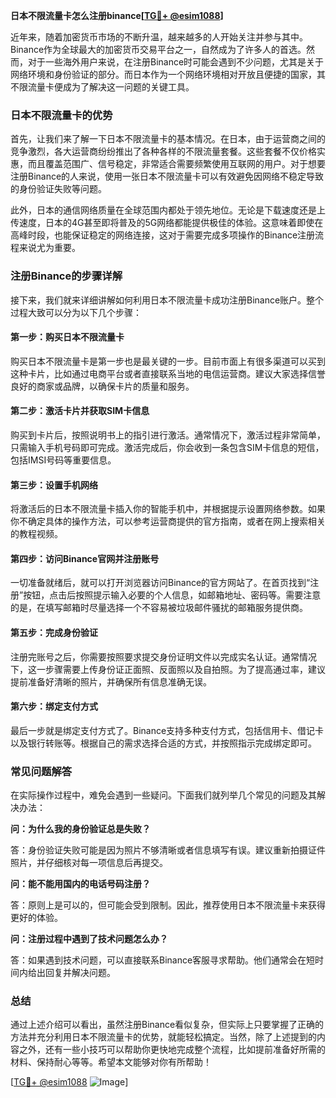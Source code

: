 **日本不限流量卡怎么注册binance[[TG💪+ @esim1088](https://t.me/s/esim1088)]**

近年来，随着加密货币市场的不断升温，越来越多的人开始关注并参与其中。Binance作为全球最大的加密货币交易平台之一，自然成为了许多人的首选。然而，对于一些海外用户来说，在注册Binance时可能会遇到不少问题，尤其是关于网络环境和身份验证的部分。而日本作为一个网络环境相对开放且便捷的国家，其不限流量卡便成为了解决这一问题的关键工具。

### 日本不限流量卡的优势

首先，让我们来了解一下日本不限流量卡的基本情况。在日本，由于运营商之间的竞争激烈，各大运营商纷纷推出了各种各样的不限流量套餐。这些套餐不仅价格实惠，而且覆盖范围广、信号稳定，非常适合需要频繁使用互联网的用户。对于想要注册Binance的人来说，使用一张日本不限流量卡可以有效避免因网络不稳定导致的身份验证失败等问题。

此外，日本的通信网络质量在全球范围内都处于领先地位。无论是下载速度还是上传速度，日本的4G甚至即将普及的5G网络都能提供极佳的体验。这意味着即使在高峰时段，也能保证稳定的网络连接，这对于需要完成多项操作的Binance注册流程来说尤为重要。

### 注册Binance的步骤详解

接下来，我们就来详细讲解如何利用日本不限流量卡成功注册Binance账户。整个过程大致可以分为以下几个步骤：

#### 第一步：购买日本不限流量卡

购买日本不限流量卡是第一步也是最关键的一步。目前市面上有很多渠道可以买到这种卡片，比如通过电商平台或者直接联系当地的电信运营商。建议大家选择信誉良好的商家或品牌，以确保卡片的质量和服务。

#### 第二步：激活卡片并获取SIM卡信息

购买到卡片后，按照说明书上的指引进行激活。通常情况下，激活过程非常简单，只需输入手机号码即可完成。激活完成后，你会收到一条包含SIM卡信息的短信，包括IMSI号码等重要信息。

#### 第三步：设置手机网络

将激活后的日本不限流量卡插入你的智能手机中，并根据提示设置网络参数。如果你不确定具体的操作方法，可以参考运营商提供的官方指南，或者在网上搜索相关的教程视频。

#### 第四步：访问Binance官网并注册账号

一切准备就绪后，就可以打开浏览器访问Binance的官方网站了。在首页找到“注册”按钮，点击后按照提示输入必要的个人信息，如邮箱地址、密码等。需要注意的是，在填写邮箱时尽量选择一个不容易被垃圾邮件骚扰的邮箱服务提供商。

#### 第五步：完成身份验证

注册完账号之后，你需要按照要求提交身份证明文件以完成实名认证。通常情况下，这一步骤需要上传身份证正面照、反面照以及自拍照。为了提高通过率，建议提前准备好清晰的照片，并确保所有信息准确无误。

#### 第六步：绑定支付方式

最后一步就是绑定支付方式了。Binance支持多种支付方式，包括信用卡、借记卡以及银行转账等。根据自己的需求选择合适的方式，并按照指示完成绑定即可。

### 常见问题解答

在实际操作过程中，难免会遇到一些疑问。下面我们就列举几个常见的问题及其解决办法：

**问：为什么我的身份验证总是失败？**

答：身份验证失败可能是因为照片不够清晰或者信息填写有误。建议重新拍摄证件照片，并仔细核对每一项信息后再提交。

**问：能不能用国内的电话号码注册？**

答：原则上是可以的，但可能会受到限制。因此，推荐使用日本不限流量卡来获得更好的体验。

**问：注册过程中遇到了技术问题怎么办？**

答：如果遇到技术问题，可以直接联系Binance客服寻求帮助。他们通常会在短时间内给出回复并解决问题。

### 总结

通过上述介绍可以看出，虽然注册Binance看似复杂，但实际上只要掌握了正确的方法并充分利用日本不限流量卡的优势，就能轻松搞定。当然，除了上述提到的内容之外，还有一些小技巧可以帮助你更快地完成整个流程，比如提前准备好所需的材料、保持耐心等等。希望本文能够对你有所帮助！

[[TG💪+ @esim1088](https://t.me/s/esim1088) ![Image](https://i.postimg.cc/4NQfJmqS/Snipaste-2025-05-13-00-14-12.png)]